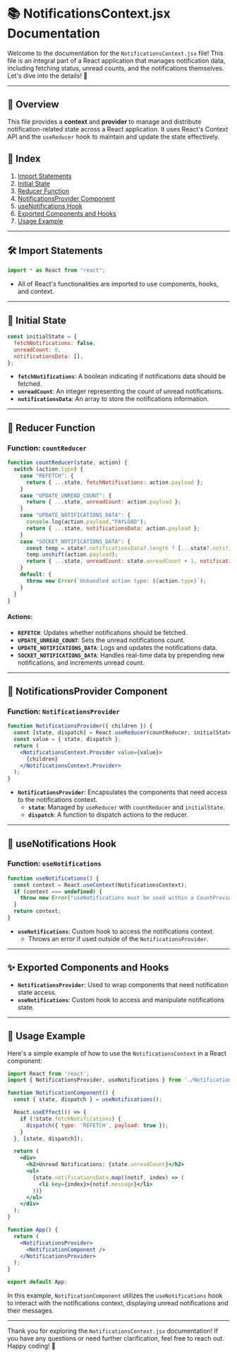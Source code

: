 # 📚 NotificationsContext.jsx Documentation

Welcome to the documentation for the `NotificationsContext.jsx` file! This file is an integral part of a React application that manages notification data, including fetching status, unread counts, and the notifications themselves. Let's dive into the details! 🚀

---

## 🎯 Overview

This file provides a **context** and **provider** to manage and distribute notification-related state across a React application. It uses React's Context API and the `useReducer` hook to maintain and update the state effectively.

## 📑 Index

1. [Import Statements](#-import-statements)
2. [Initial State](#-initial-state)
3. [Reducer Function](#-reducer-function)
4. [NotificationsProvider Component](#-notificationsprovider-component)
5. [useNotifications Hook](#-usenotifications-hook)
6. [Exported Components and Hooks](#-exported-components-and-hooks)
7. [Usage Example](#-usage-example)

---

## 🛠️ Import Statements

```jsx
import * as React from "react";
```

* All of React's functionalities are imported to use components, hooks, and context.

---

## 🏁 Initial State

```jsx
const initialState = {
  fetchNotifications: false,
  unreadCount: 0,
  notificationsData: [],
};
```

- **`fetchNotifications`**: A boolean indicating if notifications data should be fetched.
- **`unreadCount`**: An integer representing the count of unread notifications.
- **`notificationsData`**: An array to store the notifications information.

---

## 🔄 Reducer Function

### Function: `countReducer`

```jsx
function countReducer(state, action) {
  switch (action.type) {
    case "REFETCH": {
      return { ...state, fetchNotifications: action.payload };
    }
    case "UPDATE_UNREAD_COUNT": {
      return { ...state, unreadCount: action.payload };
    }
    case "UPDATE_NOTIFICATIONS_DATA": {
      console.log(action.payload,"PAYLOAD");
      return { ...state, notificationsData: action.payload };
    }
    case "SOCKET_NOTIFICATIONS_DATA": {
      const temp = state?.notificationsData?.length ? [...state?.notificationsData] : [];
      temp.unshift(action.payload);
      return { ...state, unreadCount: state.unreadCount + 1, notificationsData: temp };
    }
    default: {
      throw new Error(`Unhandled action type: ${action.type}`);
    }
  }
}
```

#### Actions:
- **`REFETCH`**: Updates whether notifications should be fetched.
- **`UPDATE_UNREAD_COUNT`**: Sets the unread notifications count.
- **`UPDATE_NOTIFICATIONS_DATA`**: Logs and updates the notifications data.
- **`SOCKET_NOTIFICATIONS_DATA`**: Handles real-time data by prepending new notifications, and increments unread count.

---

## 🧩 NotificationsProvider Component

### Function: `NotificationsProvider`

```jsx
function NotificationsProvider({ children }) {
  const [state, dispatch] = React.useReducer(countReducer, initialState);
  const value = { state, dispatch };
  return (
    <NotificationsContext.Provider value={value}>
      {children}
    </NotificationsContext.Provider>
  );
}
```

- **`NotificationsProvider`**: Encapsulates the components that need access to the notifications context.
  - **`state`**: Managed by `useReducer` with `countReducer` and `initialState`.
  - **`dispatch`**: A function to dispatch actions to the reducer.

---

## 🧰 useNotifications Hook

### Function: `useNotifications`

```jsx
function useNotifications() {
  const context = React.useContext(NotificationsContext);
  if (context === undefined) {
    throw new Error("useNotifications must be used within a CountProvider");
  }
  return context;
}
```

- **`useNotifications`**: Custom hook to access the notifications context.
  - Throws an error if used outside of the `NotificationsProvider`.

---

## ✨ Exported Components and Hooks

- **`NotificationsProvider`**: Used to wrap components that need notification state access.
- **`useNotifications`**: Custom hook to access and manipulate notifications state.

---

## 📌 Usage Example

Here's a simple example of how to use the `NotificationsContext` in a React component:

```jsx
import React from 'react';
import { NotificationsProvider, useNotifications } from './NotificationsContext';

function NotificationComponent() {
  const { state, dispatch } = useNotifications();

  React.useEffect(() => {
    if (!state.fetchNotifications) {
      dispatch({ type: 'REFETCH', payload: true });
    }
  }, [state, dispatch]);

  return (
    <div>
      <h2>Unread Notifications: {state.unreadCount}</h2>
      <ul>
        {state.notificationsData.map((notif, index) => (
          <li key={index}>{notif.message}</li>
        ))}
      </ul>
    </div>
  );
}

function App() {
  return (
    <NotificationsProvider>
      <NotificationComponent />
    </NotificationsProvider>
  );
}

export default App;
```

In this example, `NotificationComponent` utilizes the `useNotifications` hook to interact with the notifications context, displaying unread notifications and their messages.

---

Thank you for exploring the `NotificationsContext.jsx` documentation! If you have any questions or need further clarification, feel free to reach out. Happy coding! 🌟